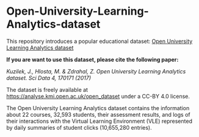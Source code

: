 # Open-University-Learning-Analytics-dataset

This  repository introduces a popular educational dataset: [Open University Learning Analytics dataset](https://www.nature.com/articles/sdata2017171/)

__If you are want to use this dataset, please cite the following paper:__

_Kuzilek, J., Hlosta, M. & Zdrahal, Z. Open University Learning Analytics dataset. Sci Data 4, 170171 (2017)_

The dataset is freely available at https://analyse.kmi.open.ac.uk/open_dataset under a CC-BY 4.0 license.

The Open University Learning Analytics dataset contains the information about 22 courses, 32,593 students, their assessment results, and logs of their interactions with
the Virtual Learning Environment (VLE) represented by daily summaries of student clicks (10,655,280 entries).
